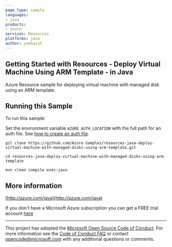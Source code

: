 ```yaml
---
page_type: sample
languages:
- java
products:
- azure
services: Resources
platforms: java
author: yaohaizh
---
```


## Getting Started with Resources - Deploy Virtual Machine Using ARM Template - in Java ##


  Azure Resource sample for deploying virtual machine with managed disk using an ARM template.
 

## Running this Sample ##

To run this sample:

Set the environment variable `AZURE_AUTH_LOCATION` with the full path for an auth file. See [how to create an auth file](https://github.com/Azure/azure-libraries-for-java/blob/master/AUTH.md).

    git clone https://github.com/Azure-Samples/resources-java-deploy-virtual-machine-with-managed-disks-using-arm-template.git

    cd resources-java-deploy-virtual-machine-with-managed-disks-using-arm-template

    mvn clean compile exec:java

## More information ##

[http://azure.com/java](http://azure.com/java)

If you don't have a Microsoft Azure subscription you can get a FREE trial account [here](http://go.microsoft.com/fwlink/?LinkId=330212)

---

This project has adopted the [Microsoft Open Source Code of Conduct](https://opensource.microsoft.com/codeofconduct/). For more information see the [Code of Conduct FAQ](https://opensource.microsoft.com/codeofconduct/faq/) or contact [opencode@microsoft.com](mailto:opencode@microsoft.com) with any additional questions or comments.